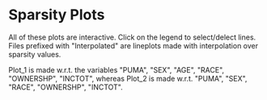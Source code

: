 # Sparsity Plots
All of these plots are interactive. Click on the legend to select/delect lines. Files prefixed with "Interpolated" are lineplots made with interpolation over sparsity values.

Plot_1 is made w.r.t. the variables "PUMA", "SEX", "AGE", "RACE", "OWNERSHP", "INCTOT", whereas Plot_2 is made w.r.t. "PUMA", "SEX", "RACE", "OWNERSHP", "INCTOT".

